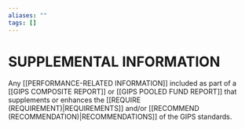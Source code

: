 ```yaml
---
aliases: ""
tags: []
---
```

# SUPPLEMENTAL INFORMATION
Any [[PERFORMANCE-RELATED INFORMATION]] included as part of a [[GIPS COMPOSITE REPORT]] or [[GIPS POOLED FUND REPORT]] that supplements or enhances the [[REQUIRE (REQUIREMENT)|REQUIREMENTS]] and/or [[RECOMMEND (RECOMMENDATION)|RECOMMENDATIONS]] of the GIPS standards.
